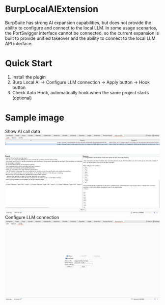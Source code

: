 # BurpLocalAIExtension

BurpSuite has strong AI expansion capabilities, but does not provide the ability to configure and connect to the local LLM. 
In some usage scenarios, the PortSwigger interface cannot be connected, 
so the current expansion is built to provide unified takeover and the ability to connect to the local LLM API interface.

# Quick Start
1. Install the plugin
2. Burp Local AI -> Configure LLM connection -> Apply button -> Hook button
3. Check Auto Hook, automatically hook when the same project starts (optional)
# Sample image
Show AI call data
![Show AI call data](./images/1.png)
Configure LLM connection
![Configure LLM connection](./images/2.png)
